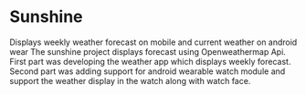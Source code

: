 # Sunshine
Displays weekly weather forecast on mobile and current weather on android wear
The sunshine project displays forecast using Openweathermap Api.
First part was developing the weather app which displays weekly forecast.
Second part was adding support for android wearable watch module and support the weather display in the watch along with watch face.
